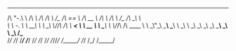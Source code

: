  __   __   ______   __  __   ______  ______   ______   __       __   ______  __  __   
/\ "-.\ \ /\  ___\ /\ \/\ \ /\__  _\/\  == \ /\  __ \ /\ \     /\ \ /\__  _\/\ \_\ \  
\ \ \-.  \\ \  __\ \ \ \_\ \\/_/\ \/\ \  __< \ \  __ \\ \ \____\ \ \\/_/\ \/\ \____ \ 
 \ \_\\"\_\\ \_____\\ \_____\  \ \_\ \ \_\ \_\\ \_\ \_\\ \_____\\ \_\  \ \_\ \/\_____\
  \/_/ \/_/ \/_____/ \/_____/   \/_/  \/_/ /_/ \/_/\/_/ \/_____/ \/_/   \/_/  \/_____/
